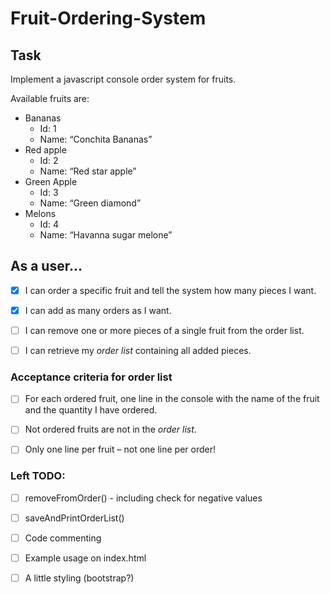 # Fruit-Ordering-System

## Task
Implement a javascript console order system for fruits.

Available fruits are:
* Bananas
  * Id: 1
  * Name: “Conchita Bananas”
* Red apple
  * Id: 2
  * Name: “Red star apple”
* Green Apple
  * Id: 3
  * Name: “Green diamond”
* Melons
  * Id: 4
  * Name: “Havanna sugar melone”


## As a user...
- [x] I can order a specific fruit and tell the system how many pieces I want.
- [x] I can add as many orders as I want.
- [ ] I can remove one or more pieces of a single fruit from the order list.
- [ ] I can retrieve my *order list* containing all added pieces.


### Acceptance criteria for order list
- [ ] For each ordered fruit, one line in the console with the name of the fruit and the quantity I have ordered.
- [ ] Not ordered fruits are not in the *order list*.
- [ ] Only one line per fruit – not one line per order!


### Left TODO:
- [ ] removeFromOrder() - including check for negative values
- [ ] saveAndPrintOrderList()
- [ ] Code commenting
- [ ] Example usage on index.html
- [ ] A little styling (bootstrap?)










